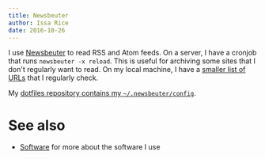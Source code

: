 ```yaml
---
title: Newsbeuter
author: Issa Rice
date: 2016-10-26
---
```


I use [Newsbeuter][official] to read RSS and Atom feeds.
On a server, I have a cronjob that runs `newsbeuter -x reload`.
This is useful for archiving some sites that I don't regularly want to read.
On my local machine, I have a [smaller list of
URLs](https://issarice.com/urls.txt) that I regularly check.

My [dotfiles repository contains my `~/.newsbeuter/config`][config].

# See also

* [Software]() for more about the software I use

[official]: http://newsbeuter.org/ "Newsbeuter: The Mutt of RSS Feed Readers"
[config]: https://github.com/riceissa/dotfiles/blob/master/.newsbeuter/config
